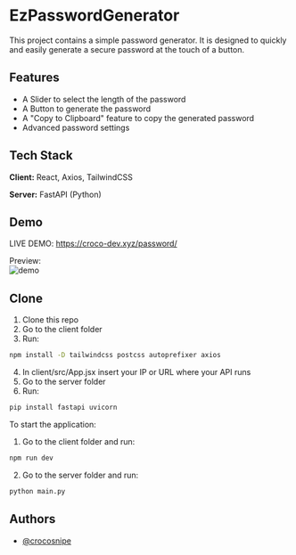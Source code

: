 
# EzPasswordGenerator

This project contains a simple password generator. It is designed to quickly and easily generate a secure password at the touch of a button.


## Features

- A Slider to select the length of the password
- A Button to generate the password
- A "Copy to Clipboard" feature to copy the generated password
- Advanced password settings

## Tech Stack

**Client:** React, Axios, TailwindCSS

**Server:** FastAPI (Python)

## Demo
LIVE DEMO: https://croco-dev.xyz/password/

Preview:<br />
![demo](https://i.ibb.co/yyzqLjF/Screenshot-2024-02-28-195019.png) <br />


## Clone
1. Clone this repo
2. Go to the client folder
3. Run: 
```bash
npm install -D tailwindcss postcss autoprefixer axios
```
4. In client/src/App.jsx insert your IP or URL where your API runs
5. Go to the server folder
6. Run: 
```bash
pip install fastapi uvicorn
```

To start the application:
1. Go to the client folder and run: 
```bash
npm run dev
```
2. Go to the server folder and run: 
```bash
python main.py
```
## Authors

- [@crocosnipe](https://www.github.com/crocosnipe)

